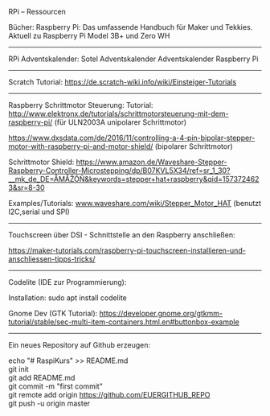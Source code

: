 RPi – Ressourcen

Bücher: Raspberry Pi: Das umfassende Handbuch für Maker und Tekkies. Aktuell zu Raspberry Pi Model 3B+ und Zero WH
_______________________________________

RPi Adventskalender: Sotel Adventskalender Adventskalender Raspberry Pi
_______________________________________

Scratch Tutorial: https://de.scratch-wiki.info/wiki/Einsteiger-Tutorials
_______________________________________

Raspberry Schrittmotor Steuerung: 
Tutorial: http://www.elektronx.de/tutorials/schrittmotorsteuerung-mit-dem-raspberry-pi/ (für ULN2003A unipolarer Schrittmotor)

https://www.dxsdata.com/de/2016/11/controlling-a-4-pin-bipolar-stepper-motor-with-raspberry-pi-and-motor-shield/ (bipolarer Schrittmotor)

Schrittmotor Shield:
https://www.amazon.de/Waveshare-Stepper-Raspberry-Controller-Microstepping/dp/B07KVL5X34/ref=sr_1_30?__mk_de_DE=ÅMÅŽÕÑ&keywords=stepper+hat+raspberry&qid=1573724623&sr=8-30

Examples/Tutorials: www.waveshare.com/wiki/Stepper_Motor_HAT (benutzt I2C,serial und SPI)
_______________________________________

Touchscreen über DSI - Schnittstelle an den Raspberry anschließen:

https://maker-tutorials.com/raspberry-pi-touchscreen-installieren-und-anschliessen-tipps-tricks/
_______________________________________

Codelite (IDE zur Programmierung):

Installation: sudo apt install codelite

Gnome Dev (GTK Tutorial):
https://developer.gnome.org/gtkmm-tutorial/stable/sec-multi-item-containers.html.en#buttonbox-example
_______________________________________


Ein neues Repository auf Github erzeugen:

echo "# RaspiKurs" >> README.md<br>
git init<br>
git add README.md<br>
git commit -m "first commit"<br>
git remote add origin https://github.com/EUERGITHUB_REPO<br>
git push -u origin master<br>
